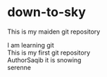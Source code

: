 # down-to-sky
This is my maiden git repository
<br>

I am learning git 
<br>
This is my first git repository
<BR>
AuthorSaqib
it is snowing
<br>
serenne
